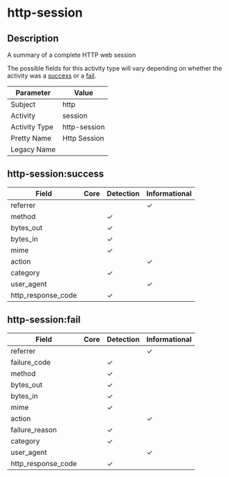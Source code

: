 http-session
============

Description
-----------
A summary of a complete HTTP web session

The possible fields for this activity type will vary depending on whether the activity was a [success](#http-sessionsuccess) or a [fail](#http-sessionfail).

| Parameter     | Value        |
| ------------- | ------------ |
| Subject       | http         |
| Activity      | session      |
| Activity Type | http-session |
| Pretty Name   | Http Session |
| Legacy Name   |              |

http-session:success
--------------------

| Field              | Core | Detection | Informational |
| ------------------ | ---- | --------- | ------------- |
| referrer           |      |           | &#10003;      |
| method             |      | &#10003;  |               |
| bytes_out          |      | &#10003;  |               |
| bytes_in           |      | &#10003;  |               |
| mime               |      | &#10003;  |               |
| action             |      |           | &#10003;      |
| category           |      | &#10003;  |               |
| user_agent         |      |           | &#10003;      |
| http_response_code |      | &#10003;  |               |

http-session:fail
-----------------

| Field              | Core | Detection | Informational |
| ------------------ | ---- | --------- | ------------- |
| referrer           |      |           | &#10003;      |
| failure_code       |      | &#10003;  |               |
| method             |      | &#10003;  |               |
| bytes_out          |      | &#10003;  |               |
| bytes_in           |      | &#10003;  |               |
| mime               |      | &#10003;  |               |
| action             |      |           | &#10003;      |
| failure_reason     |      | &#10003;  |               |
| category           |      | &#10003;  |               |
| user_agent         |      |           | &#10003;      |
| http_response_code |      | &#10003;  |               |